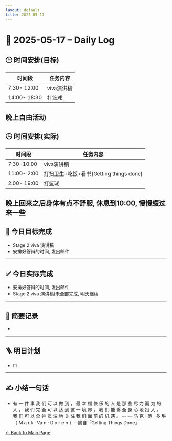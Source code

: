 ```yaml
---
layout: default
title: 2025-05-17
---
```


# 📅 2025-05-17 – Daily Log

## 🕒 时间安排(目标)

| 时间段 | 任务内容 |
|--------|----------| 
| 7:30- 12:00 | viva演讲稿  | 
| 14:00- 18:30 | 打篮球  | 

晚上自由活动
---
## 🕒 时间安排(实际)

| 时间段 | 任务内容 |
|--------|----------| 
| 7:30-10:00 | viva演讲稿  |
|11:00- 2:00 | 打扫卫生+吃饭+看书(Getting things done)|
| 2:00- 19:00 | 打篮球  | 


晚上回来之后身体有点不舒服, 休息到10:00, 慢慢缓过来一些
---
## 🎯 今日目标完成

- Stage 2 viva 演讲稿
- 安排好答辩的时间, 发出邮件

---
## ✅ 今日实际完成

- 安排好答辩的时间, 发出邮件
- Stage 2 viva 演讲稿(未全部完成, 明天继续
---

## 🧠 简要记录

- 


---

## 🪜 明日计划
- [ ] 



---

## ✍️ 小结一句话
- 有 一 件 事 我 们 可 以 做 到 ， 最 幸 福 快 乐 的 人 是 那 些 尽 力 而 为 的 人 ， 我 们 完 全 可 以 达 到 这 一 境 界 ， 我 们 能 够 全 身 心 地 投 入 。 我 们 可 以 全 神 贯 注 地 关 注 我 们 面 前 的 机 遇 。 — — 马 克 · 范 · 多 琳 （ M a r k · Va n · D o r e n ）--摘自「Getting Things Done」

[← Back to Main Page](/index.md)
 
